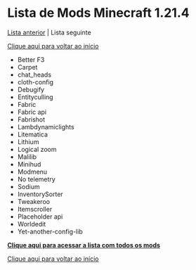 # Lista de Mods Minecraft 1.21.4

[Lista anterior](mods%201.21.0.md) | Lista seguinte

[Clique aqui para voltar ao início](../README.md)

- Better F3
- Carpet
- chat_heads
- cloth-config
- Debugify
- Entityculling
- Fabric
- Fabric api
- Fabrishot
- Lambdynamiclights
- Litematica
- Lithium
- Logical zoom
- Malilib
- Minihud
- Modmenu
- No telemetry
- Sodium
- InventorySorter
- Tweakeroo
- Itemscroller
- Placeholder api
- Worldedit
- Yet-another-config-lib

[**Clique aqui para acessar a lista com todos os mods**](../todosMods.md)

[Clique aqui para voltar ao início](../README.md)